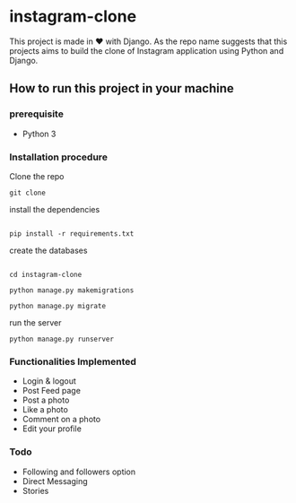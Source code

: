 # instagram-clone


This project is made in :heart: with Django. As the repo name suggests that this projects aims to build the clone of Instagram application using Python and Django.


## How to run this project in your machine

### prerequisite 
- Python 3

### Installation procedure

Clone the repo

```shell script
git clone 
```

install the dependencies
```shell script

pip install -r requirements.txt

```
create the databases

```shell script

cd instagram-clone

python manage.py makemigrations

python manage.py migrate
```

run the server

```shell script
python manage.py runserver

```

### Functionalities Implemented

- Login & logout
- Post Feed page
- Post a photo
- Like a photo
- Comment on a photo
- Edit your profile

### Todo

 - Following and followers option
 - Direct Messaging
 - Stories 
 
